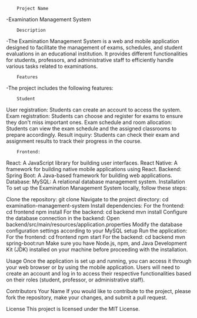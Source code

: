         Project Name
-Examination Management System

        Description
-The Examination Management System is a web and mobile application designed to facilitate the management of exams, schedules, and student evaluations in an educational institution. It provides different functionalities for students, professors, and administrative staff to efficiently handle various tasks related to examinations.

        Features
-The project includes the following features:

        Student
User registration: Students can create an account to access the system.
Exam registration: Students can choose and register for exams to ensure they don't miss important ones.
Exam schedule and room allocation: Students can view the exam schedule and the assigned classrooms to prepare accordingly.
Result inquiry: Students can check their exam and assignment results to track their progress in the course.

        Frontend:
React: A JavaScript library for building user interfaces.
React Native: A framework for building native mobile applications using React.
Backend:
Spring Boot: A Java-based framework for building web applications.
Database:
MySQL: A relational database management system.
Installation
To set up the Examination Management System locally, follow these steps:

Clone the repository: git clone <repository-url>
Navigate to the project directory: cd examination-management-system
Install dependencies:
For the frontend:
cd frontend
npm install
For the backend:
cd backend
mvn install
Configure the database connection in the backend:
Open backend/src/main/resources/application.properties
Modify the database configuration settings according to your MySQL setup
Run the application:
For the frontend:
cd frontend
npm start
For the backend:
cd backend
mvn spring-boot:run
Make sure you have Node.js, npm, and Java Development Kit (JDK) installed on your machine before proceeding with the installation.

Usage
Once the application is set up and running, you can access it through your web browser or by using the mobile application. Users will need to create an account and log in to access their respective functionalities based on their roles (student, professor, or administrative staff).

Contributors
Your Name
If you would like to contribute to the project, please fork the repository, make your changes, and submit a pull request.

License
This project is licensed under the MIT License.